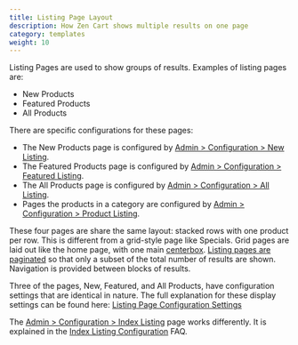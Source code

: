 ```yaml
---
title: Listing Page Layout
description: How Zen Cart shows multiple results on one page 
category: templates
weight: 10
---
```


Listing Pages are used to show groups of results.  Examples of listing pages are: 

- New Products 
- Featured Products
- All Products

There are specific configurations for these pages: 

- The New Products page is configured by [Admin > Configuration > New Listing](/user/admin_pages/configuration/configuration_newlisting/).
- The Featured Products page is configured by [Admin > Configuration > Featured Listing](/user/admin_pages/configuration/configuration_featuredlisting/).
- The All Products page is configured by [Admin > Configuration > All Listing](/user/admin_pages/configuration/configuration_alllisting/).
- Pages the products in a category are configured by [Admin > Configuration > Product Listing](/user/admin_pages/configuration/configuration_productlisting/).

These four pages are share the same layout: stacked rows with one product per row.  This is different from a grid-style page like Specials.  Grid pages are laid out like the home page, with one main [centerbox](/user/template/centerboxes/). 
[Listing pages are paginated](/user/template/pagination/) so that only a subset of the total number of results are shown.  Navigation is provided between blocks of results. 

Three of the pages, New, Featured, and All Products, have configuration settings that are identical in nature. The full explanation for these display settings can be found here: [Listing Page Configuration Settings](/user/template/listing_page_configuration)

The [Admin > Configuration > Index Listing](/user/admin_pages/configuration/configuration_indexlisting/) page works differently.  It is explained in the [Index Listing Configuration](/user/template/index_listing) FAQ. 

